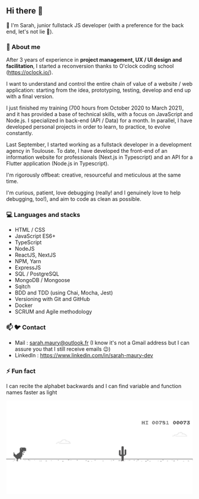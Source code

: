 ## Hi there 👋

🌱 I'm Sarah, junior fullstack JS developer (with a preference for the back end, let's not lie 😬). 

### 🧐 About me

After 3 years of experience in **project management, UX / UI design and facilitation**, I started a reconversion thanks to O'clock coding school (https://oclock.io/).

I want to understand and control the entire chain of value of a website / web application: starting from the idea, prototyping, testing, develop and end up with a final version.

I just finished my training (700 hours from October 2020 to March 2021), and it has provided a base of technical skills, with a focus on JavaScript and
Node.js. I specialized in back-end (API / Data) for a month. In parallel, I have developed personal projects in order to learn, to practice, to evolve
constantly. 

Last September, I started working as a fullstack developer in a development agency in Toulouse. To date, I have developed the front-end of an information website for professionals (Next.js in Typescript) and an API for a Flutter application (Node.js in Typescript).

I'm rigorously offbeat: creative, resourceful and meticulous at the same time.

I'm curious, patient, love debugging (really! and I genuinely love to help debugging, too!), and aim to code as clean as possible.


### 💻 Languages and stacks

- HTML / CSS 
- JavaScript ES6+
- TypeScript
- NodeJS
- ReactJS, NextJS
- NPM, Yarn
- ExpressJS
- SQL / PostgreSQL
- MongoDB / Mongoose
- Sqitch
- BDD and TDD (using Chai, Mocha, Jest)
- Versioning with Git and GitHub
- Docker
- SCRUM and Agile methodology 

### 📫 🐦 Contact

- Mail : sarah.maury@outlook.fr (I know it's not a Gmail address but I can assure you that I still receive emails 😉) 
- LinkedIn : https://www.linkedin.com/in/sarah-maury-dev

### ⚡️ Fun fact

I can recite the alphabet backwards and I can find variable and function names faster as light

![Cover](https://github.com/sarah-maau/sarah-maau/blob/main/cover.jpg)
